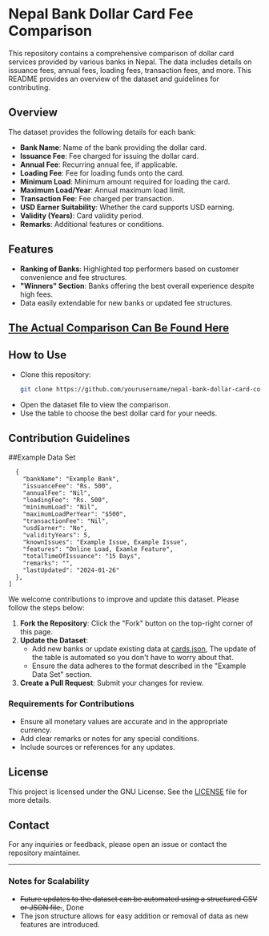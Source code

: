 # Nepal Bank Dollar Card Fee Comparison

This repository contains a comprehensive comparison of dollar card services provided by various banks in Nepal. The data includes details on issuance fees, annual fees, loading fees, transaction fees, and more. This README provides an overview of the dataset and guidelines for contributing.


## Overview

The dataset provides the following details for each bank:

- **Bank Name**: Name of the bank providing the dollar card.
- **Issuance Fee**: Fee charged for issuing the dollar card.
- **Annual Fee**: Recurring annual fee, if applicable.
- **Loading Fee**: Fee for loading funds onto the card.
- **Minimum Load**: Minimum amount required for loading the card.
- **Maximum Load/Year**: Annual maximum load limit.
- **Transaction Fee**: Fee charged per transaction.
- **USD Earner Suitability**: Whether the card supports USD earning.
- **Validity (Years)**: Card validity period.
- **Remarks**: Additional features or conditions.



## Features

- **Ranking of Banks**: Highlighted top performers based on customer convenience and fee structures.
- **"Winners" Section**: Banks offering the best overall experience despite high fees.
- Data easily extendable for new banks or updated fee structures.


##  [The Actual Comparison Can Be Found Here](https://github.com/gauravyad69/NepalDollarCardComparison/blob/main/CARDS.md)

## How to Use

- Clone this repository:
  ```bash
  git clone https://github.com/yourusername/nepal-bank-dollar-card-comparison.git
  ```
- Open the dataset file to view the comparison.
- Use the table to choose the best dollar card for your needs.

## Contribution Guidelines

##Example Data Set
```[
  {
    "bankName": "Example Bank",
    "issuanceFee": "Rs. 500",
    "annualFee": "Nil",
    "loadingFee": "Rs. 500",
    "minimumLoad": "Nil",
    "maximumLoadPerYear": "$500",
    "transactionFee": "Nil",
    "usdEarner": "No",
    "validityYears": 5,
    "knownIssues": "Example Issue, Example Issue",
    "features": "Online Load, Examle Feature",
    "totalTimeOfIssuance": "15 Days",
    "remarks": "",
    "lastUpdated": "2024-01-26"
  },
]
```

We welcome contributions to improve and update this dataset. Please follow the steps below:

1. **Fork the Repository**: Click the "Fork" button on the top-right corner of this page.
2. **Update the Dataset**:
   - Add new banks or update existing data at [cards.json](https://github.com/gauravyad69/NepalDollarCardComparison/blob/main/cards.json), The update of the table is automated so you don't have to worry about that.
   - Ensure the data adheres to the format described in the "Example Data Set" section.
3. **Create a Pull Request**: Submit your changes for review.

### Requirements for Contributions

- Ensure all monetary values are accurate and in the appropriate currency.
- Add clear remarks or notes for any special conditions.
- Include sources or references for any updates.

## License

This project is licensed under the GNU License. See the [LICENSE](LICENSE) file for more details.

## Contact

For any inquiries or feedback, please open an issue or contact the repository maintainer.

---

### Notes for Scalability

- ~~Future updates to the dataset can be automated using a structured CSV or JSON file.~~, Done
- The json structure allows for easy addition or removal of data as new features are introduced.
